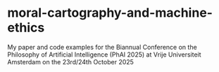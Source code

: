 # moral-cartography-and-machine-ethics
My paper and code examples for the Biannual Conference on the Philosophy of Artificial Intelligence (PhAI 2025) at Vrije Universiteit Amsterdam on the 23rd/24th October 2025
